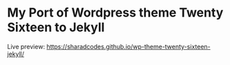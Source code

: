 # My Port of Wordpress theme Twenty Sixteen to Jekyll

Live preview: https://sharadcodes.github.io/wp-theme-twenty-sixteen-jekyll/
